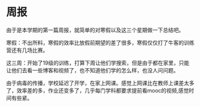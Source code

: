 # 周报
由于是本学期的第一篇周报，就简单的对寒假以及这三个星期做一下总结吧。

寒假：不出所料，寒假的效率比放假前期望的差了很多，寒假仅仅打了牛客的训练营还有几场比赛。

这三周：开始了19级的训练，打算下周让他们学搜索，但是由于都在家里，只能让他们去看一些博客和视频了，也不知道他们学的怎么样，也没人问问题。

由于病毒的传播，学校延迟了开学，在家上网课。感觉上网课比在教师上课差太多了，效率差的多，作业还变多了，几乎每门学科都要求提前看mooc的视频,感觉时间有些紧。
